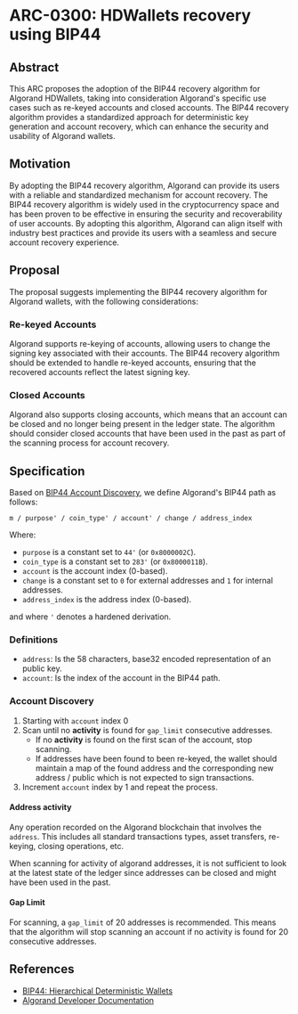 # ARC-0300: HDWallets recovery using BIP44

## Abstract
This ARC proposes the adoption of the BIP44 recovery algorithm for Algorand HDWallets, taking into consideration Algorand's specific use cases such as re-keyed accounts and closed accounts. The BIP44 recovery algorithm provides a standardized approach for deterministic key generation and account recovery, which can enhance the security and usability of Algorand wallets.

## Motivation
By adopting the BIP44 recovery algorithm, Algorand can provide its users with a reliable and standardized mechanism for account recovery. The BIP44 recovery algorithm is widely used in the cryptocurrency space and has been proven to be effective in ensuring the security and recoverability of user accounts. By adopting this algorithm, Algorand can align itself with industry best practices and provide its users with a seamless and secure account recovery experience.

## Proposal
The proposal suggests implementing the BIP44 recovery algorithm for Algorand wallets, with the following considerations:

### Re-keyed Accounts
Algorand supports re-keying of accounts, allowing users to change the signing key associated with their accounts. The BIP44 recovery algorithm should be extended to handle re-keyed accounts, ensuring that the recovered accounts reflect the latest signing key.

### Closed Accounts
Algorand also supports closing accounts, which means that an account can be closed and no longer being present in the ledger state. The algorithm should consider closed accounts that have been used in the past as part of the scanning process for account recovery.

## Specification

Based on [BIP44 Account Discovery](https://github.com/bitcoin/bips/blob/master/bip-0044.mediawiki#user-content-Account_discovery), we define Algorand's BIP44 path as follows:

```
m / purpose' / coin_type' / account' / change / address_index
```

Where:
- `purpose` is a constant set to `44'` (or `0x8000002C`).
- `coin_type` is a constant set to `283'` (or `0x8000011B`).
- `account` is the account index (0-based).
- `change` is a constant set to `0` for external addresses and `1` for internal addresses.
- `address_index` is the address index (0-based).

and where `'` denotes a hardened derivation. 

### Definitions

- `address`: Is the 58 characters, base32 encoded representation of an public key.
- `account`: Is the index of the account in the BIP44 path.

### Account Discovery

1. Starting with `account` index 0
2. Scan until no **activity** is found for `gap_limit` consecutive addresses.
    -  If no **activity** is found on the first scan of the account, stop scanning.
    - If addresses have been found to been re-keyed, the wallet should maintain a map of the found address and the corresponding new address / public which is not expected to sign transactions. 
3. Increment `account` index by 1 and repeat the process.


#### Address activity

Any operation recorded on the Algorand blockchain that involves the `address`. This includes all standard transactions types, asset transfers, re-keying, closing operations, etc. 

When scanning for activity of algorand addresses, it is not sufficient to look at the latest state of the ledger since addresses can be closed and might have been used in the past.

#### Gap Limit

For scanning, a `gap_limit` of 20 addresses is recommended. This means that the algorithm will stop scanning an account if no activity is found for 20 consecutive addresses.

## References
- [BIP44: Hierarchical Deterministic Wallets](https://github.com/bitcoin/bips/blob/master/bip-0044.mediawiki)
- [Algorand Developer Documentation](https://developer.algorand.org/)
